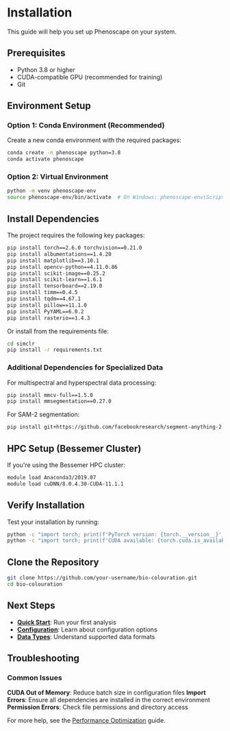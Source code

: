 # Installation

This guide will help you set up Phenoscape on your system.

## Prerequisites

- Python 3.8 or higher
- CUDA-compatible GPU (recommended for training)
- Git

## Environment Setup

### Option 1: Conda Environment (Recommended)

Create a new conda environment with the required packages:

```bash
conda create -n phenoscape python=3.8
conda activate phenoscape
```

### Option 2: Virtual Environment

```bash
python -m venv phenoscape-env
source phenoscape-env/bin/activate  # On Windows: phenoscape-env\Scripts\activate
```

## Install Dependencies

The project requires the following key packages:

```bash
pip install torch==2.6.0 torchvision==0.21.0
pip install albumentations==1.4.20
pip install matplotlib==3.10.1
pip install opencv-python==4.11.0.86
pip install scikit-image==0.25.2
pip install scikit-learn==1.6.1
pip install tensorboard==2.19.0
pip install timm==0.4.5
pip install tqdm==4.67.1
pip install pillow==11.1.0
pip install PyYAML==6.0.2
pip install rasterio==1.4.3
```

Or install from the requirements file:

```bash
cd simclr
pip install -r requirements.txt
```

### Additional Dependencies for Specialized Data

For multispectral and hyperspectral data processing:

```bash
pip install mmcv-full==1.5.0
pip install mmsegmentation==0.27.0
```

For SAM-2 segmentation:

```bash
pip install git+https://github.com/facebookresearch/segment-anything-2.git
```

## HPC Setup (Bessemer Cluster)

If you're using the Bessemer HPC cluster:

```bash
module load Anaconda3/2019.07
module load cuDNN/8.0.4.30-CUDA-11.1.1
```

## Verify Installation

Test your installation by running:

```bash
python -c "import torch; print(f'PyTorch version: {torch.__version__}')"
python -c "import torch; print(f'CUDA available: {torch.cuda.is_available()}')"
```

## Clone the Repository

```bash
git clone https://github.com/your-username/bio-colouration.git
cd bio-colouration
```

## Next Steps

- **[Quick Start](quickstart.md)**: Run your first analysis
- **[Configuration](../simclr/configuration.md)**: Learn about configuration options
- **[Data Types](../data/rgb.md)**: Understand supported data formats

## Troubleshooting

### Common Issues

**CUDA Out of Memory**: Reduce batch size in configuration files
**Import Errors**: Ensure all dependencies are installed in the correct environment
**Permission Errors**: Check file permissions and directory access

For more help, see the [Performance Optimization](../advanced/optimization.md) guide.
